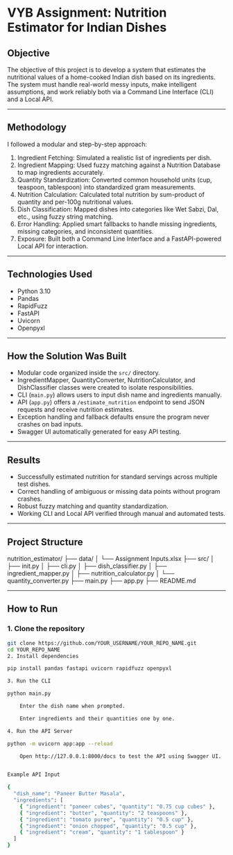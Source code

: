 # VYB Assignment: Nutrition Estimator for Indian Dishes

## Objective

The objective of this project is to develop a system that estimates the nutritional values of a home-cooked Indian dish based on its ingredients. The system must handle real-world messy inputs, make intelligent assumptions, and work reliably both via a Command Line Interface (CLI) and a Local API.

---

## Methodology

I   followed a modular and step-by-step approach:

1. Ingredient Fetching: Simulated a realistic list of ingredients per dish.
2. Ingredient Mapping: Used fuzzy matching against a Nutrition Database to map ingredients accurately.
3. Quantity Standardization: Converted common household units (cup, teaspoon, tablespoon) into standardized gram measurements.
4. Nutrition Calculation: Calculated total nutrition by sum-product of quantity and per-100g nutritional values.
5. Dish Classification: Mapped dishes into categories like Wet Sabzi, Dal, etc., using fuzzy string matching.
6. Error Handling: Applied smart fallbacks to handle missing ingredients, missing categories, and inconsistent quantities.
7. Exposure: Built both a Command Line Interface and a FastAPI-powered Local API for interaction.

---

## Technologies Used

- Python 3.10
- Pandas
- RapidFuzz
- FastAPI
- Uvicorn
- Openpyxl

---

## How the Solution Was Built

- Modular code organized inside the `src/` directory.
- IngredientMapper, QuantityConverter, NutritionCalculator, and DishClassifier classes were created to isolate responsibilities.
- CLI (`main.py`) allows users to input dish name and ingredients manually.
- API (`app.py`) offers a `/estimate_nutrition` endpoint to send JSON requests and receive nutrition estimates.
- Exception handling and fallback defaults ensure the program never crashes on bad inputs.
- Swagger UI automatically generated for easy API testing.

---

## Results

- Successfully estimated nutrition for standard servings across multiple test dishes.
- Correct handling of ambiguous or missing data points without program crashes.
- Robust fuzzy matching and quantity standardization.
- Working CLI and Local API verified through manual and automated tests.

---

## Project Structure
nutrition_estimator/ ├── data/ │ └── Assignment Inputs.xlsx ├── src/ │ ├── init.py │ ├── cli.py │ ├── dish_classifier.py │ ├── ingredient_mapper.py │ ├── nutrition_calculator.py │ └── quantity_converter.py ├── main.py ├── app.py ├── README.md


---

## How to Run

### 1. Clone the repository

```bash
git clone https://github.com/YOUR_USERNAME/YOUR_REPO_NAME.git
cd YOUR_REPO_NAME
2. Install dependencies

pip install pandas fastapi uvicorn rapidfuzz openpyxl

3. Run the CLI

python main.py

    Enter the dish name when prompted.

    Enter ingredients and their quantities one by one.

4. Run the API Server

python -m uvicorn app:app --reload

    Open http://127.0.0.1:8000/docs to test the API using Swagger UI.


Example API Input

{
  "dish_name": "Paneer Butter Masala",
  "ingredients": [
    { "ingredient": "paneer cubes", "quantity": "0.75 cup cubes" },
    { "ingredient": "butter", "quantity": "2 teaspoons" },
    { "ingredient": "tomato puree", "quantity": "0.5 cup" },
    { "ingredient": "onion chopped", "quantity": "0.5 cup" },
    { "ingredient": "cream", "quantity": "1 tablespoon" }
  ]
}


